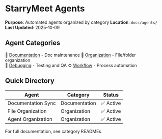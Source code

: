 # StarryMeet Agents

**Purpose**: Automated agents organized by category
**Location**: `docs/agents/`
**Last Updated**: 2025-10-09

## Agent Categories

📝 [Documentation](documentation/) - Doc maintenance
📁 [Organization](organization/) - File/folder organization  
🐛 [Debugging](debugging/) - Testing and QA
⚙️ [Workflow](workflow/) - Process automation

## Quick Directory

| Agent | Category | Status |
|-------|----------|--------|
| Documentation Sync | Documentation | ✅ Active |
| File Organization | Organization | ✅ Active |
| Agent Organization | Organization | ✅ Active |

For full documentation, see category READMEs.
